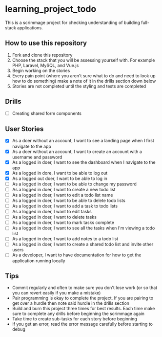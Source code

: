 # learning_project_todo

This is a scrimmage project for checking understanding of building full-stack applications.

## How to use this repository

1. Fork and clone this repository
1. Choose the stack that you will be assessing yourself with. For example PHP, Laravel, MySQL, and Vue.js
1. Begin working on the stories
1. Every pain point (where you aren't sure what to do and need to look up how to do something) make a note of it in the drills section down below
1. Stories are not completed until the styling and tests are completed

## Drills

<!-- Example Drill -->
* [ ] Creating shared form components

## User Stories

* [x] As a doer without an account, I want to see a landing page when I first navigate to the app
* [x] As a doer without an account, I want to create an account with a username and password
* [x] As a logged in doer, I want to see the dashboard when I navigate to the app
* [x] As a logged in dore, I want to be able to log out
* [x] As a logged out doer, I want to be able to log in
* [ ] As a logged in doer, I want to be able to change my password
* [ ] As a logged in doer, I want to create a new todo list
* [ ] As a logged in doer, I want to edit a todo list name
* [ ] As a logged in doer, I want to be able to delete todo lists
* [ ] As a logged in doer, I want to add a task to todo lists
* [ ] As a logged in doer, I want to edit tasks
* [ ] As a logged in doer, I want to delete tasks
* [ ] As a logged in doer, I want to mark tasks complete
* [ ] As a logged in doer, I want to see all the tasks when I'm viewing a todo list
* [ ] As a logged in doer, I want to add notes to a todo list
* [ ] As a logged in doer, I want to create a shared todo list and invite other users
* [ ] As a developer, I want to have documentation for how to get the application running locally

## Tips

* Commit regularly and often to make sure you don't lose work (or so that you can revert easily if you make a mistake)
* Pair programming is okay to complete the project. If you are pairing to get over a hurdle then note said hurdle in the drills section
* Build and burn this project three times for best results. Each time make sure to complete any drills before beginning the scrimmage again
* Take time to create sub-tasks for each story before beginning
* If you get an error, read the error message carefully before starting to debug

